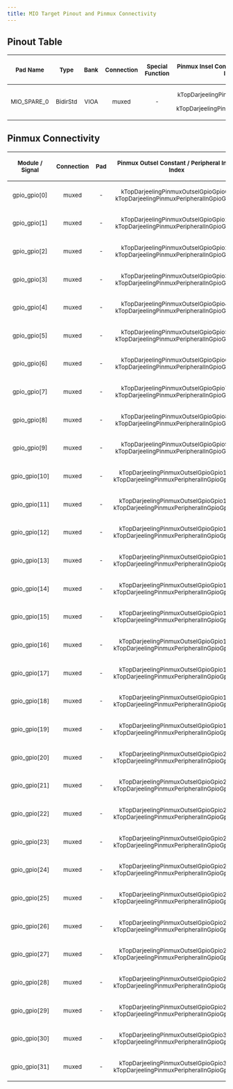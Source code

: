 ```yaml
---
title: MIO Target Pinout and Pinmux Connectivity
---
```

<!--
DO NOT EDIT THIS FILE DIRECTLY.
It has been generated with the following command:
util/topgen.py -t hw/top_darjeeling/data/top_darjeeling.hjson -o hw/top_darjeeling/

-->

## Pinout Table

|  <p style="font-size:smaller">Pad Name</p>   |   <p style="font-size:smaller">Type</p>   |  <p style="font-size:smaller">Bank</p>  |  <p style="font-size:smaller">Connection</p>  |  <p style="font-size:smaller">Special Function</p>  |                 <p style="font-size:smaller">Pinmux Insel Constant / Muxed Output Index</p>                 |  <p style="font-size:smaller">Description</p>  |
|:--------------------------------------------:|:-----------------------------------------:|:---------------------------------------:|:---------------------------------------------:|:---------------------------------------------------:|:-----------------------------------------------------------------------------------------------------------:|:----------------------------------------------:|
| <p style="font-size:smaller">MIO_SPARE_0</p> | <p style="font-size:smaller">BidirStd</p> |  <p style="font-size:smaller">VIOA</p>  |    <p style="font-size:smaller">muxed</p>     |         <p style="font-size:smaller">-</p>          | <p style="font-size:smaller">kTopDarjeelingPinmuxInselMio_spare_0 / kTopDarjeelingPinmuxMioOutMioSpare0</p> | <p style="font-size:smaller">Floating pad</p>  |
## Pinmux Connectivity

|  <p style="font-size:smaller">Module / Signal</p>  |  <p style="font-size:smaller">Connection</p>  |  <p style="font-size:smaller">Pad</p>  |                  <p style="font-size:smaller">Pinmux Outsel Constant / Peripheral Input Index</p>                  |  <p style="font-size:smaller">Description</p>  |
|:--------------------------------------------------:|:---------------------------------------------:|:--------------------------------------:|:------------------------------------------------------------------------------------------------------------------:|:----------------------------------------------:|
|   <p style="font-size:smaller">gpio_gpio[0]</p>    |    <p style="font-size:smaller">muxed</p>     |   <p style="font-size:smaller">-</p>   |  <p style="font-size:smaller">kTopDarjeelingPinmuxOutselGpioGpio0 / kTopDarjeelingPinmuxPeripheralInGpioGpio0</p>  |       <p style="font-size:smaller"></p>        |
|   <p style="font-size:smaller">gpio_gpio[1]</p>    |    <p style="font-size:smaller">muxed</p>     |   <p style="font-size:smaller">-</p>   |  <p style="font-size:smaller">kTopDarjeelingPinmuxOutselGpioGpio1 / kTopDarjeelingPinmuxPeripheralInGpioGpio1</p>  |       <p style="font-size:smaller"></p>        |
|   <p style="font-size:smaller">gpio_gpio[2]</p>    |    <p style="font-size:smaller">muxed</p>     |   <p style="font-size:smaller">-</p>   |  <p style="font-size:smaller">kTopDarjeelingPinmuxOutselGpioGpio2 / kTopDarjeelingPinmuxPeripheralInGpioGpio2</p>  |       <p style="font-size:smaller"></p>        |
|   <p style="font-size:smaller">gpio_gpio[3]</p>    |    <p style="font-size:smaller">muxed</p>     |   <p style="font-size:smaller">-</p>   |  <p style="font-size:smaller">kTopDarjeelingPinmuxOutselGpioGpio3 / kTopDarjeelingPinmuxPeripheralInGpioGpio3</p>  |       <p style="font-size:smaller"></p>        |
|   <p style="font-size:smaller">gpio_gpio[4]</p>    |    <p style="font-size:smaller">muxed</p>     |   <p style="font-size:smaller">-</p>   |  <p style="font-size:smaller">kTopDarjeelingPinmuxOutselGpioGpio4 / kTopDarjeelingPinmuxPeripheralInGpioGpio4</p>  |       <p style="font-size:smaller"></p>        |
|   <p style="font-size:smaller">gpio_gpio[5]</p>    |    <p style="font-size:smaller">muxed</p>     |   <p style="font-size:smaller">-</p>   |  <p style="font-size:smaller">kTopDarjeelingPinmuxOutselGpioGpio5 / kTopDarjeelingPinmuxPeripheralInGpioGpio5</p>  |       <p style="font-size:smaller"></p>        |
|   <p style="font-size:smaller">gpio_gpio[6]</p>    |    <p style="font-size:smaller">muxed</p>     |   <p style="font-size:smaller">-</p>   |  <p style="font-size:smaller">kTopDarjeelingPinmuxOutselGpioGpio6 / kTopDarjeelingPinmuxPeripheralInGpioGpio6</p>  |       <p style="font-size:smaller"></p>        |
|   <p style="font-size:smaller">gpio_gpio[7]</p>    |    <p style="font-size:smaller">muxed</p>     |   <p style="font-size:smaller">-</p>   |  <p style="font-size:smaller">kTopDarjeelingPinmuxOutselGpioGpio7 / kTopDarjeelingPinmuxPeripheralInGpioGpio7</p>  |       <p style="font-size:smaller"></p>        |
|   <p style="font-size:smaller">gpio_gpio[8]</p>    |    <p style="font-size:smaller">muxed</p>     |   <p style="font-size:smaller">-</p>   |  <p style="font-size:smaller">kTopDarjeelingPinmuxOutselGpioGpio8 / kTopDarjeelingPinmuxPeripheralInGpioGpio8</p>  |       <p style="font-size:smaller"></p>        |
|   <p style="font-size:smaller">gpio_gpio[9]</p>    |    <p style="font-size:smaller">muxed</p>     |   <p style="font-size:smaller">-</p>   |  <p style="font-size:smaller">kTopDarjeelingPinmuxOutselGpioGpio9 / kTopDarjeelingPinmuxPeripheralInGpioGpio9</p>  |       <p style="font-size:smaller"></p>        |
|   <p style="font-size:smaller">gpio_gpio[10]</p>   |    <p style="font-size:smaller">muxed</p>     |   <p style="font-size:smaller">-</p>   | <p style="font-size:smaller">kTopDarjeelingPinmuxOutselGpioGpio10 / kTopDarjeelingPinmuxPeripheralInGpioGpio10</p> |       <p style="font-size:smaller"></p>        |
|   <p style="font-size:smaller">gpio_gpio[11]</p>   |    <p style="font-size:smaller">muxed</p>     |   <p style="font-size:smaller">-</p>   | <p style="font-size:smaller">kTopDarjeelingPinmuxOutselGpioGpio11 / kTopDarjeelingPinmuxPeripheralInGpioGpio11</p> |       <p style="font-size:smaller"></p>        |
|   <p style="font-size:smaller">gpio_gpio[12]</p>   |    <p style="font-size:smaller">muxed</p>     |   <p style="font-size:smaller">-</p>   | <p style="font-size:smaller">kTopDarjeelingPinmuxOutselGpioGpio12 / kTopDarjeelingPinmuxPeripheralInGpioGpio12</p> |       <p style="font-size:smaller"></p>        |
|   <p style="font-size:smaller">gpio_gpio[13]</p>   |    <p style="font-size:smaller">muxed</p>     |   <p style="font-size:smaller">-</p>   | <p style="font-size:smaller">kTopDarjeelingPinmuxOutselGpioGpio13 / kTopDarjeelingPinmuxPeripheralInGpioGpio13</p> |       <p style="font-size:smaller"></p>        |
|   <p style="font-size:smaller">gpio_gpio[14]</p>   |    <p style="font-size:smaller">muxed</p>     |   <p style="font-size:smaller">-</p>   | <p style="font-size:smaller">kTopDarjeelingPinmuxOutselGpioGpio14 / kTopDarjeelingPinmuxPeripheralInGpioGpio14</p> |       <p style="font-size:smaller"></p>        |
|   <p style="font-size:smaller">gpio_gpio[15]</p>   |    <p style="font-size:smaller">muxed</p>     |   <p style="font-size:smaller">-</p>   | <p style="font-size:smaller">kTopDarjeelingPinmuxOutselGpioGpio15 / kTopDarjeelingPinmuxPeripheralInGpioGpio15</p> |       <p style="font-size:smaller"></p>        |
|   <p style="font-size:smaller">gpio_gpio[16]</p>   |    <p style="font-size:smaller">muxed</p>     |   <p style="font-size:smaller">-</p>   | <p style="font-size:smaller">kTopDarjeelingPinmuxOutselGpioGpio16 / kTopDarjeelingPinmuxPeripheralInGpioGpio16</p> |       <p style="font-size:smaller"></p>        |
|   <p style="font-size:smaller">gpio_gpio[17]</p>   |    <p style="font-size:smaller">muxed</p>     |   <p style="font-size:smaller">-</p>   | <p style="font-size:smaller">kTopDarjeelingPinmuxOutselGpioGpio17 / kTopDarjeelingPinmuxPeripheralInGpioGpio17</p> |       <p style="font-size:smaller"></p>        |
|   <p style="font-size:smaller">gpio_gpio[18]</p>   |    <p style="font-size:smaller">muxed</p>     |   <p style="font-size:smaller">-</p>   | <p style="font-size:smaller">kTopDarjeelingPinmuxOutselGpioGpio18 / kTopDarjeelingPinmuxPeripheralInGpioGpio18</p> |       <p style="font-size:smaller"></p>        |
|   <p style="font-size:smaller">gpio_gpio[19]</p>   |    <p style="font-size:smaller">muxed</p>     |   <p style="font-size:smaller">-</p>   | <p style="font-size:smaller">kTopDarjeelingPinmuxOutselGpioGpio19 / kTopDarjeelingPinmuxPeripheralInGpioGpio19</p> |       <p style="font-size:smaller"></p>        |
|   <p style="font-size:smaller">gpio_gpio[20]</p>   |    <p style="font-size:smaller">muxed</p>     |   <p style="font-size:smaller">-</p>   | <p style="font-size:smaller">kTopDarjeelingPinmuxOutselGpioGpio20 / kTopDarjeelingPinmuxPeripheralInGpioGpio20</p> |       <p style="font-size:smaller"></p>        |
|   <p style="font-size:smaller">gpio_gpio[21]</p>   |    <p style="font-size:smaller">muxed</p>     |   <p style="font-size:smaller">-</p>   | <p style="font-size:smaller">kTopDarjeelingPinmuxOutselGpioGpio21 / kTopDarjeelingPinmuxPeripheralInGpioGpio21</p> |       <p style="font-size:smaller"></p>        |
|   <p style="font-size:smaller">gpio_gpio[22]</p>   |    <p style="font-size:smaller">muxed</p>     |   <p style="font-size:smaller">-</p>   | <p style="font-size:smaller">kTopDarjeelingPinmuxOutselGpioGpio22 / kTopDarjeelingPinmuxPeripheralInGpioGpio22</p> |       <p style="font-size:smaller"></p>        |
|   <p style="font-size:smaller">gpio_gpio[23]</p>   |    <p style="font-size:smaller">muxed</p>     |   <p style="font-size:smaller">-</p>   | <p style="font-size:smaller">kTopDarjeelingPinmuxOutselGpioGpio23 / kTopDarjeelingPinmuxPeripheralInGpioGpio23</p> |       <p style="font-size:smaller"></p>        |
|   <p style="font-size:smaller">gpio_gpio[24]</p>   |    <p style="font-size:smaller">muxed</p>     |   <p style="font-size:smaller">-</p>   | <p style="font-size:smaller">kTopDarjeelingPinmuxOutselGpioGpio24 / kTopDarjeelingPinmuxPeripheralInGpioGpio24</p> |       <p style="font-size:smaller"></p>        |
|   <p style="font-size:smaller">gpio_gpio[25]</p>   |    <p style="font-size:smaller">muxed</p>     |   <p style="font-size:smaller">-</p>   | <p style="font-size:smaller">kTopDarjeelingPinmuxOutselGpioGpio25 / kTopDarjeelingPinmuxPeripheralInGpioGpio25</p> |       <p style="font-size:smaller"></p>        |
|   <p style="font-size:smaller">gpio_gpio[26]</p>   |    <p style="font-size:smaller">muxed</p>     |   <p style="font-size:smaller">-</p>   | <p style="font-size:smaller">kTopDarjeelingPinmuxOutselGpioGpio26 / kTopDarjeelingPinmuxPeripheralInGpioGpio26</p> |       <p style="font-size:smaller"></p>        |
|   <p style="font-size:smaller">gpio_gpio[27]</p>   |    <p style="font-size:smaller">muxed</p>     |   <p style="font-size:smaller">-</p>   | <p style="font-size:smaller">kTopDarjeelingPinmuxOutselGpioGpio27 / kTopDarjeelingPinmuxPeripheralInGpioGpio27</p> |       <p style="font-size:smaller"></p>        |
|   <p style="font-size:smaller">gpio_gpio[28]</p>   |    <p style="font-size:smaller">muxed</p>     |   <p style="font-size:smaller">-</p>   | <p style="font-size:smaller">kTopDarjeelingPinmuxOutselGpioGpio28 / kTopDarjeelingPinmuxPeripheralInGpioGpio28</p> |       <p style="font-size:smaller"></p>        |
|   <p style="font-size:smaller">gpio_gpio[29]</p>   |    <p style="font-size:smaller">muxed</p>     |   <p style="font-size:smaller">-</p>   | <p style="font-size:smaller">kTopDarjeelingPinmuxOutselGpioGpio29 / kTopDarjeelingPinmuxPeripheralInGpioGpio29</p> |       <p style="font-size:smaller"></p>        |
|   <p style="font-size:smaller">gpio_gpio[30]</p>   |    <p style="font-size:smaller">muxed</p>     |   <p style="font-size:smaller">-</p>   | <p style="font-size:smaller">kTopDarjeelingPinmuxOutselGpioGpio30 / kTopDarjeelingPinmuxPeripheralInGpioGpio30</p> |       <p style="font-size:smaller"></p>        |
|   <p style="font-size:smaller">gpio_gpio[31]</p>   |    <p style="font-size:smaller">muxed</p>     |   <p style="font-size:smaller">-</p>   | <p style="font-size:smaller">kTopDarjeelingPinmuxOutselGpioGpio31 / kTopDarjeelingPinmuxPeripheralInGpioGpio31</p> |       <p style="font-size:smaller"></p>        |
